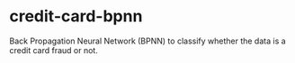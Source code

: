 # credit-card-bpnn
Back Propagation Neural Network (BPNN) to classify whether the data is a credit card fraud or not.
